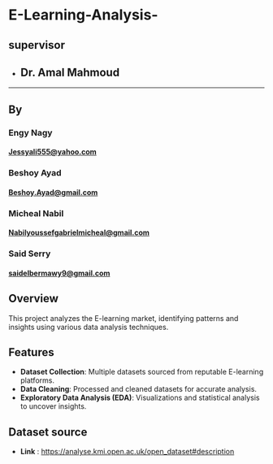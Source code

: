# E-Learning-Analysis-

## supervisor

- ## Dr. Amal Mahmoud

---

## By

### Engy Nagy

#### Jessyali555@yahoo.com

### Beshoy Ayad

#### Beshoy.Ayad@gmail.com

### Micheal Nabil

#### Nabilyoussefgabrielmicheal@gmail.com

### Said Serry

#### saidelbermawy9@gmail.com

## Overview

This project analyzes the E-learning market, identifying patterns and insights using various data analysis techniques.

## Features

- **Dataset Collection**: Multiple datasets sourced from reputable E-learning platforms.
- **Data Cleaning**: Processed and cleaned datasets for accurate analysis.
- **Exploratory Data Analysis (EDA)**: Visualizations and statistical analysis to uncover insights.

## Dataset source

- **Link** : https://analyse.kmi.open.ac.uk/open_dataset#description

